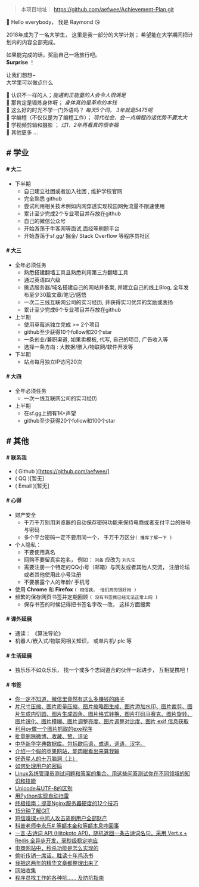 

> 本项目地址：  https://github.com/aefwee/Achievement-Plan.git

👀 Hello everybody， 我是 Raymond 😘  

2018年成为了一名大学生， 这里是我一部分的大学计划；
希望能在大学期间把计划内的内容全部完成。

如果能完成的话，奖励自己一场旅行吧。  
**Surprise** ！

让我们想想~  
大学里可以做点什么

📌	认识不一样的人；*能遇到正能量的人会令人很满足*  
📌	那肯定是锻炼身体呀； *身体真的是革命的本钱*  
📌	这么好的时光不学一门外语吗？ *每天5个词， 3年就是5475呢*  
📌	学编程（不仅仅是为了编程工作）； *现代社会，会一点编程的话优势不要太大*  
📌	学视频剪辑和摄影 ； *过1，2年再看真的很幸福*    
📌  其他更多 ...


## \# 学业


#### \# 大二

-	下半期  
	-	自己建立社团或者加入社团 , 维护学校官网  
	-	完全熟悉 github  
	-	尝试利用相关技术例如内网穿透实现校园网免流量不限速使用  
	-	累计至少完成2个专业项目并存放在github  
	-	自己的微信公众号  
	-	开始游荡于牛客网等面试,面经等刷题平台  
	-	开始游荡于sf.gg/ 掘金/ Stack Overflow 等程序员社区  


#### \# 大三

-	全年必须任务  
	-	熟悉搭建翻墙工具且熟悉利用第三方翻墙工具  
	-	通过英语四六级  
	-	挑选服务器/域名搭建自己的网站并备案, 并建立自己的线上Blog, 全年发布至少30篇文章/笔记/感悟
	-	一次二三线互联网公司的实习经历, 并获得实习优异的奖励或表扬  
	-	累计至少完成6个专业项目并存放在github  
-	上半期  
	-	使用草莓派独立完成 >= 2个项目  
	-	github至少获得10个follow和20个star  
	-	一条创业/兼职渠道, 如果卖模板, 代写, 自己的项目, 广告收入等	  
	-	选择一条方向 :  大数据/嵌入/物联网/软件开发等		  
-	下半期  
	-	站点每月独立IP访问20次  


#### \# 大四
 
-	全年必须任务  
	-	一次一线互联网公司的实习经历  
-	上半期  
	-	在sf.gg上拥有1K+声望  
	-	github至少获得20个follow和100个star  



## \# 其他

#### \# 联系我

-	( Github )[https://github.com/aefwee/]
-	( QQ )[暂无]
-	( Email )[暂无]


#### \# 心得

-	财产安全
	-	千万千万别用浏览器的自动保存密码功能来保持电商或者支付平台的账号与密码
	-	多个平台密码一定不要用同一个， 千万千万区分` ( 撞库了解一下 ) `
-	个人隐私：	
	-	不要使用真名  
	-	网购不要留真实姓名， 例如： `刘备` 应改为 `刘先生`
	-	需要注册一个特定的QQ小号（邮箱）与网友或者其他人交流， 注册论坛或者其他使用此小号注册    
	-	不要暴露个人的年龄/ 手机号  
-	使用 **Chrome** 和 **Firefox** ` ( 相信我， 他们真的很好用 ) `
-	频繁的保存网页书签并定期回顾 ` ( 没有书签我已经无法正常上网 ) `
	-	保存书签的时候记得把书签名字改一改， 这样方面搜索


#### \# 课外延展

-	通读： 《算法导论》
-	机器人/嵌入式/物联网相关知识， 或单片机/ plc 等


#### \# 生活延展

-	独乐乐不如众乐乐， 找一个或多个志同道合的伙伴一起进步， 互相提携吧！


#### \# 书签

-	[你一定不知道，微信里竟然有这么多赚钱的路子](https://mp.weixin.qq.com/s/-OKMyj9B-9dvzHhlp6UvrQ)
-	[片尺寸压缩、图片质量压缩、图片缩略图生成、图片添加水印、图片裁剪、图片生成内切圆、图片生成圆角、图片格式转换、图片打码马赛克、图片旋转、图片锐化、图片模糊、图片调整亮度、图片调整对比度、图片 exif 信息获取](https://yijiangaitu.com)
-	[利用py做一个图片抓取的exe程序](https://github.com/djun/PyQtPicsCrawler)
-	[批量删除微博、收藏、赞、评论](http://weibo_tool.wbdacdn.com)
-	[中华新华字典数据库。包括歇后语，成语，词语，汉字。](https://github.com/pwxcoo/chinese-xinhua)
-	[介绍一个假的苹果网站，能肉眼看出来算我输](https://daily.zhihu.com/story/9695049?hmsr=toutiao.io&utm_medium=toutiao.io&utm_source=toutiao.io)
-	[好奇星人的十万脑洞（上）](https://www.zhihu.com/special/19955433)
-	[如何处理用户的密码](http://sexywp.com/how-to-deal-with-user-password.htm?f=http://blogread.cn)
-	[Linux系统管理员测试问题和答案的集合。用这些问答测试你在不同领域的知识和技能](https://github.com/trimstray/test-your-sysadmin-skills)
-	[Unicode与UTF-8的区别](https://mp.weixin.qq.com/s/q-VmuWrsKSBMhWxjafPsng)
-	[用Python实现自动扫雷](https://mp.weixin.qq.com/s/UWhsNnTsS4_ttf2zjujaCA)
-	[终极指南：提高Nginx服务器硬度的12个技巧](https://juejin.im/entry/5b5acfd0f265da0f990d651b)
-	[15分钟了解GIT](https://mp.weixin.qq.com/s/VMSwJIuk1BbcZerVopUWhQ)
-	[短信嗅探+中间人攻击盗刷用户全部财产](https://mp.weixin.qq.com/s?__biz=MzI3MTA2MTk4NQ==&mid=2650586583&idx=1&sn=f1f459fc987dec6334969169ade4b74a)
-	[科普老师李永乐# 等额本金和等额本息咋回事](https://weibo.com/3325704142/GsWhorpNf?type=comment)
-	[一言·古诗词 API (Hitokoto API)，随机返回一条古诗词名句。采用 Vert.x + Redis 全异步开发，毫秒级稳定响应](https://github.com/xenv/gushici)
-	[电商网站中，秒杀功能是怎么实现的](https://weibo.com/3306361973/GtJLdsrzn?type=comment#_rnd1589263093294)
-	[偷听传销一席话，胜读十年鸡汤书](https://zhuanlan.zhihu.com/p/41958316?utm_source=wechat_timeline&utm_medium=social&utm_oi=696084238058917888&from=timeline)
-	[我把这两年的精华文章都整理出来了](https://mp.weixin.qq.com/s/Cpxiq7EuMtfAC8f4BmVIOQ)
-	[网站收集](https://github.com/mingyun/mingyun.github.io/issues/92)
-	[程序员找工作的各种坑…… 及防坑指南](https://mp.weixin.qq.com/s/XkJ3R_ZLRcvfL1RKHdFu5A)










